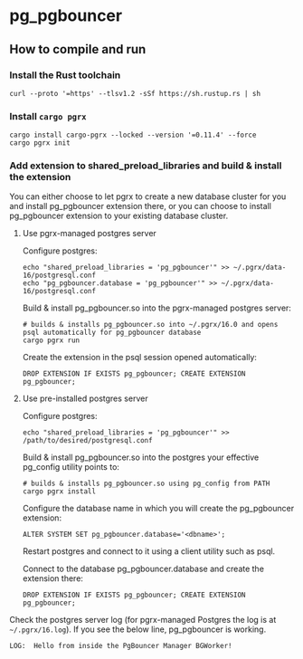 # pg_pgbouncer

## How to compile and run

### Install the Rust toolchain
```
curl --proto '=https' --tlsv1.2 -sSf https://sh.rustup.rs | sh
```

### Install `cargo pgrx`
```
cargo install cargo-pgrx --locked --version '=0.11.4' --force
cargo pgrx init
```

### Add extension to shared_preload_libraries and build & install the extension
You can either choose to let pgrx to create a new database cluster for you and install pg_pgbouncer
extension there, or you can choose to install pg_pgbouncer extension to your existing database cluster.

1. Use pgrx-managed postgres server

   Configure postgres:

    ```
    echo "shared_preload_libraries = 'pg_pgbouncer'" >> ~/.pgrx/data-16/postgresql.conf
    echo "pg_pgbouncer.database = 'pg_pgbouncer'" >> ~/.pgrx/data-16/postgresql.conf
    ```

    Build & install pg_pgbouncer.so into the pgrx-managed postgres server:

    ```
    # builds & installs pg_pgbouncer.so into ~/.pgrx/16.0 and opens psql automatically for pg_pgbouncer database
    cargo pgrx run
    ```

    Create the extension in the psql session opened automatically:
    ```
    DROP EXTENSION IF EXISTS pg_pgbouncer; CREATE EXTENSION pg_pgbouncer;
    ```

2. Use pre-installed postgres server

    Configure postgres:
    ```
    echo "shared_preload_libraries = 'pg_pgbouncer'" >> /path/to/desired/postgresql.conf
    ```

    Build & install pg_pgbouncer.so into the postgres your effective pg_config utility points to:
    ```
    # builds & installs pg_pgbouncer.so using pg_config from PATH
    cargo pgrx install
    ```

    Configure the database name in which you will create the pg_pgbouncer extension:
    ```
    ALTER SYSTEM SET pg_pgbouncer.database='<dbname>';
    ```

    Restart postgres and connect to it using a client utility such as psql.

    Connect to the database pg_pgbouncer.database and create the extension there:
    ```
    DROP EXTENSION IF EXISTS pg_pgbouncer; CREATE EXTENSION pg_pgbouncer;
    ```

Check the postgres server log (for pgrx-managed Postgres the log is at
`~/.pgrx/16.log`). If you see the below line, pg_pgbouncer is working.
```
LOG:  Hello from inside the PgBouncer Manager BGWorker!
```
